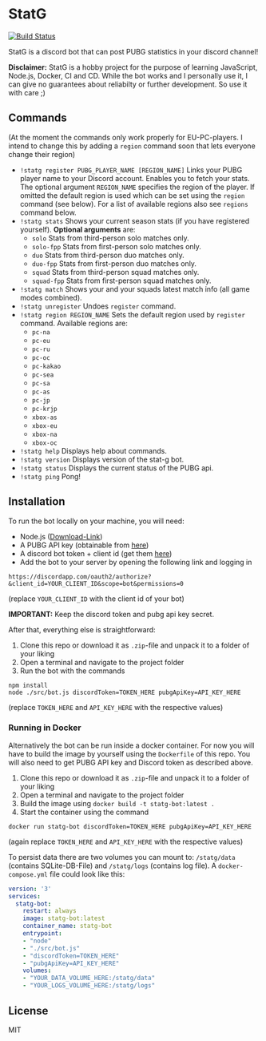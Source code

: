 # StatG

[![Build Status](https://travis-ci.org/kuper-adrian/statg-bot.svg?branch=master)](https://travis-ci.org/kuper-adrian/statg-bot)

StatG is a discord bot that can post PUBG statistics in your discord channel!

**Disclaimer:** StatG is a hobby project for the purpose of learning JavaScript, Node.js, Docker, CI and CD. While the bot works and I personally use it, I can give no guarantees about reliabilty or further development. So use it with care ;)

## Commands

(At the moment the commands only work properly for EU-PC-players. I intend to change this by adding a `region` command soon that lets everyone change their region)

* `!statg register PUBG_PLAYER_NAME [REGION_NAME]` 
  Links your PUBG player name to your Discord account. Enables you to fetch your stats.
  The optional argument `REGION_NAME` specifies the region of the player. If omitted the default region is used which can be set using the `region` command (see below). For a list of available regions also see `regions` command below.
* `!statg stats` Shows your current season stats (if you have registered yourself). **Optional arguments** are:
    * `solo` Stats from third-person solo matches only.
    * `solo-fpp` Stats from first-person solo matches only.
    * `duo` Stats from third-person duo matches only.
    * `duo-fpp` Stats from first-person duo matches only.
    * `squad` Stats from third-person squad matches only.
    * `squad-fpp` Stats from first-person squad matches only.
* `!statg match`
  Shows your and your squads latest match info (all game modes combined).
* `!statg unregister`
  Undoes `register` command.
* `!statg region REGION_NAME`
  Sets the default region used by `register` command. Available regions are:
    * `pc-na`
    * `pc-eu`
    * `pc-ru`
    * `pc-oc`
    * `pc-kakao`
    * `pc-sea`
    * `pc-sa`
    * `pc-as`
    * `pc-jp`
    * `pc-krjp`
    * `xbox-as`
    * `xbox-eu`
    * `xbox-na`
    * `xbox-oc`
* `!statg help`
  Displays help about commands.
* `!statg version`
  Displays version of the stat-g bot.
* `!statg status`
  Displays the current status of the PUBG api.
* `!statg ping`
  Pong!

## Installation

To run the bot locally on your machine, you will need:

 - Node.js ([Download-Link](https://nodejs.org/en/))
 - A PUBG API key (obtainable from [here](https://developer.playbattlegrounds.com/))
 - A discord bot token + client id (get them [here](https://discordapp.com/login?redirect_to=/developers/applications/me))
 - Add the bot to your server by opening the following link and logging in
 ```
 https://discordapp.com/oauth2/authorize?&client_id=YOUR_CLIENT_ID&scope=bot&permissions=0
 ```
 (replace `YOUR_CLIENT_ID` with the client id of your bot)

**IMPORTANT:** Keep the discord token and pubg api key secret.

After that, everything else is straightforward:
1. Clone this repo or download it as `.zip`-file and unpack it to a folder of your liking
2. Open a terminal and navigate to the project folder
3. Run the bot with the commands
```
npm install
node ./src/bot.js discordToken=TOKEN_HERE pubgApiKey=API_KEY_HERE
```
(replace `TOKEN_HERE` and `API_KEY_HERE` with the respective values)

### Running in Docker

Alternatively the bot can be run inside a docker container. For now you will have to build the image by yourself using the `Dockerfile` of this repo. You will also need to get PUBG API key and Discord token as described above.

1. Clone this repo or download it as `.zip`-file and unpack it to a folder of your liking
2. Open a terminal and navigate to the project folder
3. Build the image using `docker build -t statg-bot:latest .`
4. Start the container using the command
```
docker run statg-bot discordToken=TOKEN_HERE pubgApiKey=API_KEY_HERE
```
(again replace `TOKEN_HERE` and `API_KEY_HERE` with the respective values)

To persist data there are two volumes you can mount to: `/statg/data` (contains SQLite-DB-File) and `/statg/logs` (contains log file). A `docker-compose.yml` file could look like this:
```yaml
version: '3'
services:
  statg-bot:
    restart: always
    image: statg-bot:latest
    container_name: statg-bot
    entrypoint: 
    - "node"
    - "./src/bot.js"
    - "discordToken=TOKEN_HERE"
    - "pubgApiKey=API_KEY_HERE"
    volumes: 
    - "YOUR_DATA_VOLUME_HERE:/statg/data"
    - "YOUR_LOGS_VOLUME_HERE:/statg/logs"
```

## License
MIT